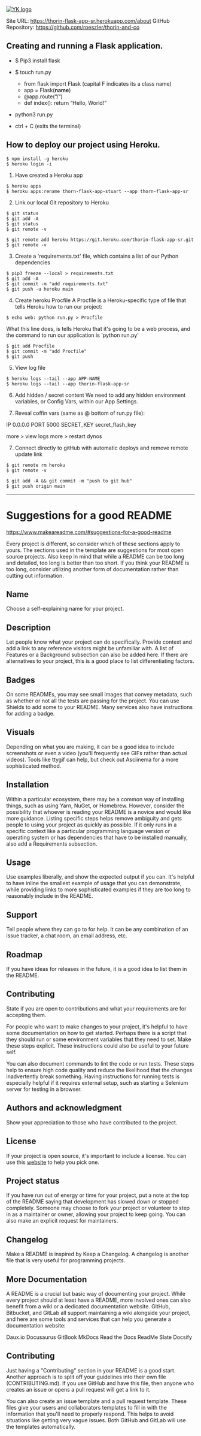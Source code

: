 [![YK logo](static/img/yodaKode-sml.png)](https://github.com/roeszler)

Site URL: https://thorin-flask-app-sr.herokuapp.com/about
GitHub Repository: https://github.com/roeszler/thorin-and-co

## Creating and running a Flask application.

* $ Pip3 install flask
* $ touch run.py
  * from flask import Flask (capital F indicates its a class name)
  * app = Flask(__name__)
  * @app.route(“/“)
  * def index():
	    return “Hello, World!”

* python3 run.py
* ctrl + C (exits the terminal)

## How to deploy our project using Heroku.

```
$ npm install -g heroku
$ heroku login -i
```
1. Have created a Heroku app
```
$ heroku apps
$ heroku apps:rename thorn-flask-app-stuart --app thorn-flask-app-sr
```
2. Link our local Git repository to Heroku
```
$ git status
$ git add -A
$ git status
$ git remote -v

$ git remote add heroku https://git.heroku.com/thorin-flask-app-sr.git
$ git remote -v
```
3. Create a 'requirements.txt' file, which contains a list of our Python dependencies
```
$ pip3 freeze --local > requirements.txt
$ git add -A
$ git commit -m "add requirements.txt"
$ git push -u heroku main
```

4. Create heroku Procfile
A Procfile is a Heroku-specific type of file that tells Heroku how to run our project:
```
$ echo web: python run.py > Procfile
```
What this line does, is tells Heroku that it's going to be a web process, and the command to run our application is 'python run.py'
```
$ git add Procfile
$ git commit -m "add Procfile"
$ git push
```
5. View log file 
```
$ heroku logs --tail --app APP-NAME
$ heroku logs --tail --app thorin-flask-app-sr
```

6. Add hidden / secret content
We need to add any hidden environment variables, or Config Vars, within our App Settings.

1. Reveal coffin vars (same as @ bottom of run.py file):

IP 			0.0.0.0
PORT 		5000
SECRET_KEY 	secret_flash_key

more > view logs
more > restart dynos

7. Connect directly to gitHub with automatic deploys and remove remote update link
```
$ git remote rm heroku
$ git remote -v

$ git add -A && git commit -m "push to git hub"
$ git push origin main
```

---

# Suggestions for a good README

https://www.makeareadme.com/#suggestions-for-a-good-readme

Every project is different, so consider which of these sections apply to yours. The sections used in the template are suggestions for most open source projects. Also keep in mind that while a README can be too long and detailed, too long is better than too short. If you think your README is too long, consider utilizing another form of documentation rather than cutting out information.

## Name
Choose a self-explaining name for your project.

## Description
Let people know what your project can do specifically. Provide context and add a link to any reference visitors might be unfamiliar with. A list of Features or a Background subsection can also be added here. If there are alternatives to your project, this is a good place to list differentiating factors.

## Badges
On some READMEs, you may see small images that convey metadata, such as whether or not all the tests are passing for the project. You can use Shields to add some to your README. Many services also have instructions for adding a badge.

## Visuals
Depending on what you are making, it can be a good idea to include screenshots or even a video (you'll frequently see GIFs rather than actual videos). Tools like ttygif can help, but check out Asciinema for a more sophisticated method.

## Installation
Within a particular ecosystem, there may be a common way of installing things, such as using Yarn, NuGet, or Homebrew. However, consider the possibility that whoever is reading your README is a novice and would like more guidance. Listing specific steps helps remove ambiguity and gets people to using your project as quickly as possible. If it only runs in a specific context like a particular programming language version or operating system or has dependencies that have to be installed manually, also add a Requirements subsection.

## Usage
Use examples liberally, and show the expected output if you can. It's helpful to have inline the smallest example of usage that you can demonstrate, while providing links to more sophisticated examples if they are too long to reasonably include in the README.

## Support
Tell people where they can go to for help. It can be any combination of an issue tracker, a chat room, an email address, etc.

## Roadmap
If you have ideas for releases in the future, it is a good idea to list them in the README.

## Contributing
State if you are open to contributions and what your requirements are for accepting them.

For people who want to make changes to your project, it's helpful to have some documentation on how to get started. Perhaps there is a script that they should run or some environment variables that they need to set. Make these steps explicit. These instructions could also be useful to your future self.

You can also document commands to lint the code or run tests. These steps help to ensure high code quality and reduce the likelihood that the changes inadvertently break something. Having instructions for running tests is especially helpful if it requires external setup, such as starting a Selenium server for testing in a browser.

## Authors and acknowledgment
Show your appreciation to those who have contributed to the project.

## License
If your project is open source, it's important to include a license. You can use this [website](https://choosealicense.com/) to help you pick one.

## Project status
If you have run out of energy or time for your project, put a note at the top of the README saying that development has slowed down or stopped completely. Someone may choose to fork your project or volunteer to step in as a maintainer or owner, allowing your project to keep going. You can also make an explicit request for maintainers.

## Changelog
Make a README is inspired by Keep a Changelog. A changelog is another file that is very useful for programming projects.

## More Documentation
A README is a crucial but basic way of documenting your project. While every project should at least have a README, more involved ones can also benefit from a wiki or a dedicated documentation website. GitHub, Bitbucket, and GitLab all support maintaining a wiki alongside your project, and here are some tools and services that can help you generate a documentation website:

Daux.io
Docusaurus
GitBook
MkDocs
Read the Docs
ReadMe
Slate
Docsify

## Contributing
Just having a "Contributing" section in your README is a good start. Another approach is to split off your guidelines into their own file (CONTRIBUTING.md). If you use GitHub and have this file, then anyone who creates an issue or opens a pull request will get a link to it.

You can also create an issue template and a pull request template. These files give your users and collaborators templates to fill in with the information that you'll need to properly respond. This helps to avoid situations like getting very vague issues. Both GitHub and GitLab will use the templates automatically.